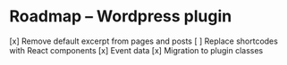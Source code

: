 # Roadmap – Wordpress plugin

[x] Remove default excerpt from pages and posts
[ ] Replace shortcodes with React components
[x] Event data
[x] Migration to plugin classes
